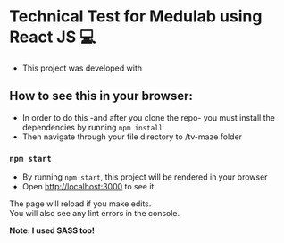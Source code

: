 # Technical Test for Medulab using React JS 💻

- This project was developed with <Create React App>

## How to see this in your browser:

- In order to do this -and after you clone the repo- you must install the dependencies by running `npm install`
- Then navigate through your file directory to /tv-maze folder

### `npm start`

- By running `npm start`, this project will be rendered in your browser
- Open [http://localhost:3000](http://localhost:3000) to see it

The page will reload if you make edits.\
You will also see any lint errors in the console.


**Note: I used SASS too!**

